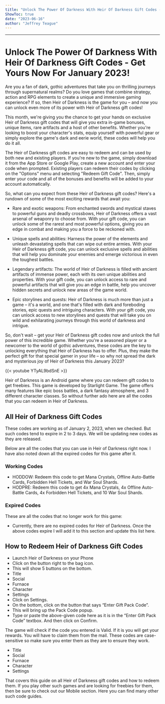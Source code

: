 ```yaml
---
title: "Unlock The Power Of Darkness With Heir Of Darkness Gift Codes - Get Yours Now For January 2023!"
ShowToc: true 
date: "2023-06-16"
author: "Jeffrey Teague"
---
```

*****
# Unlock The Power Of Darkness With Heir Of Darkness Gift Codes - Get Yours Now For January 2023!

Are you a fan of dark, gothic adventures that take you on thrilling journeys through supernatural realms? Do you love games that combine strategy, action and RPG elements to create a unique and immersive gaming experience? If so, then Heir of Darkness is the game for you – and now you can unlock even more of its power with Heir of Darkness gift codes!

This month, we're giving you the chance to get your hands on exclusive Heir of Darkness gift codes that will give you extra in-game bonuses, unique items, rare artifacts and a host of other benefits. Whether you're looking to boost your character's stats, equip yourself with powerful gear or simply explore the game's dark and eerie world, these codes will help you do it all.

The Heir of Darkness gift codes are easy to redeem and can be used by both new and existing players. If you're new to the game, simply download it from the App Store or Google Play, create a new account and enter your code when prompted. Existing players can redeem their codes by clicking on the "Options" menu and selecting "Redeem Gift Code". Then, simply enter your code and all of the bonuses and benefits will be added to your account automatically.

So, what can you expect from these Heir of Darkness gift codes? Here's a rundown of some of the most exciting rewards that await you:

- Rare and exotic weapons: From enchanted swords and mystical staves to powerful guns and deadly crossbows, Heir of Darkness offers a vast arsenal of weaponry to choose from. With your gift code, you can unlock some of the rarest and most powerful options, giving you an edge in combat and making you a force to be reckoned with.

- Unique spells and abilities: Harness the power of the elements and unleash devastating spells that can wipe out entire armies. With your Heir of Darkness gift code, you can unlock exclusive spells and abilities that will help you dominate your enemies and emerge victorious in even the toughest battles.

- Legendary artifacts: The world of Heir of Darkness is filled with ancient artifacts of immense power, each with its own unique abilities and properties. With your gift code, you can unlock access to rare and powerful artifacts that will give you an edge in battle, help you uncover hidden secrets and unlock new areas of the game world.

- Epic storylines and quests: Heir of Darkness is much more than just a game – it's a world, and one that's filled with dark and foreboding stories, epic quests and intriguing characters. With your gift code, you can unlock access to new storylines and quests that will take you on wild and exhilarating journeys through this world of darkness and intrigue.

So, don't wait – get your Heir of Darkness gift codes now and unlock the full power of this incredible game. Whether you're a seasoned player or a newcomer to the world of gothic adventures, these codes are the key to unlocking everything that Heir of Darkness has to offer. Plus, they make the perfect gift for that special gamer in your life – so why not spread the dark and mysterious joy of Heir of Darkness this January 2023?

{{< youtube YTyAL9bdSnE >}} 



Heir of Darkness is an Android game where you can redeem gift codes to get freebies. This game is developed by Starlight Game. The game offers many features like epic boss battles, a dark fantasy atmosphere, and 3 different character classes. So without further ado here are all the codes that you can redeem in Heir of Darkness.
 
## All Heir of Darkness Gift Codes
 

 
These codes are working as of January 2, 2023, when we checked. But such codes tend to expire in 2 to 3 days. We will be updating new codes as they are released.
 
Below are all the codes that you can use in Heir of Darkness right now. I have also noted down all the expired codes for this game after it.
 
### Working Codes
 
- HODDOW: Redeem this code to get Mana Crystals, Offline Auto-Battle Cards, Forbidden Hell Tickets, and War Soul Shards.
 - HODPRE: Redeem this code to get 4x Mana Crystals, 4x Offline Auto-Battle Cards, 4x Forbidden Hell Tickets, and 10 War Soul Shards.

 
### Expired Codes
 
These are all the codes that no longer work for this game:
 
- Currently, there are no expired codes for Heir of Darkness. Once the above codes expire I will add it to this section and update this list here.

 
## How to Redeem Heir of Darkness Gift Codes
 
- Launch Heir of Darkness on your Phone
 - Click on the button right to the bag icon.
 - This will show 5 buttons on the bottom.
 - Title
 - Social
 - Furnace
 - Character
 - Settings
 - Click on Settings.
 - On the bottom, click on the button that says “Enter Gift Pack Code”.
 - This will bring up the Pack Code popup.
 - Type or paste the above-given code here as it is in the “Enter Gift Pack Code” textbox. And then click on Confirm.

 
The game will check if the code you entered is Valid. If it is you will get your rewards. You will have to claim them from the mail. These codes are case-sensitive so make sure you enter them as they are to ensure they work.
 
- Title
 - Social
 - Furnace
 - Character
 - Settings

 
That covers this guide on all Heir of Darkness gift codes and how to redeem them. If you play other such games and are looking for freebies for them, then be sure to check out our Mobile section. Here you can find many other such code guides.




